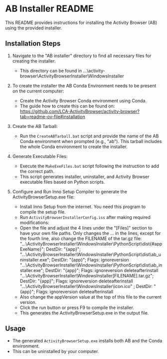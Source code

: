 # AB Installer README

This README provides instructions for installing the Activity Browser (AB) using the provided installer.

## Installation Steps

1. Navigate to the "AB installer" directory to find all necessary files for creating the installer.
   - This directory can be found in …\activity-browser\ActivityBrowserInstaller\WindowsInstaller

2. To create the installer the AB Conda Environment needs to be present on the current computer:
   - Create the Activity Browser Conda environment using Conda. 
   - The guide how to create this can be found on: https://github.com/LCA-ActivityBrowser/activity-browser?tab=readme-ov-file#installation

3. Create the AB Tarball:
   - Run the `CreateABTarball.bat` script and provide the name of the AB Conda environment when prompted (e.g., "ab"). This tarball includes the whole Conda environment to create the installer.

4. Generate Executable Files:
   - Execute the `MakeExeFiles.bat` script following the instruction to add the correct path.
   - This script generates installer, uninstaller, and Activity Browser executable files based on Python scripts.

5. Configure and Run Inno Setup Compiler to generate the ActivityBrowserSetup.exe file:
   - Install Inno Setup from the internet. You need this program to compile the setup file.
   - Run `ActivityBrowserInstallerConfig.iss` after making required modifications:
   	- Open the file and adjust the 4 lines under the "[Files]" section to have your own file paths.
      Only changes the ... in the lines, except for the fourth line, also change the FILENAME of the tar.gz file:
      "...\ActivityBrowserInstaller\WindowsInstaller\PythonScript\dist\{#appExeName}"; DestDir: "{app}";
      "...\ActivityBrowserInstaller\WindowsInstaller\PythonScript\dist\ab_uninstaller.exe"; DestDir: "{app}"; Flags: ignoreversion
      "...\ActivityBrowserInstaller\WindowsInstaller\PythonScript\dist\ab_installer.exe"; DestDir: "{app}"; Flags: ignoreversion deleteafterinstall
      "...\ActivityBrowserInstaller\WindowsInstaller\[FILENAME].tar.gz"; DestDir: "{app}"; Flags: ignoreversion deleteafterinstall
      "...\ActivityBrowserInstaller\WindowsInstaller\icon.ico" ; DestDir: "{app}"; Flags: ignoreversion deleteafterinstall
    - Also change the appVersion value at the top of this file to the current version.
	- Click the run button or press F9 to compile the installer.
   - This generates the ActivityBrowserSetup.exe in the output file.

## Usage

- The generated `ActivityBrowserSetup.exe` installs both AB and the Conda environment.
- This can be uninstalled by your computer.



